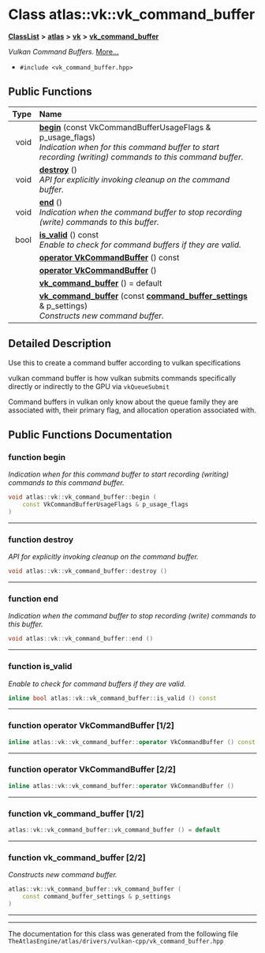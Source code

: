 

# Class atlas::vk::vk\_command\_buffer



[**ClassList**](annotated.md) **>** [**atlas**](namespaceatlas.md) **>** [**vk**](namespaceatlas_1_1vk.md) **>** [**vk\_command\_buffer**](classatlas_1_1vk_1_1vk__command__buffer.md)



_Vulkan Command Buffers._ [More...](#detailed-description)

* `#include <vk_command_buffer.hpp>`





































## Public Functions

| Type | Name |
| ---: | :--- |
|  void | [**begin**](#function-begin) (const VkCommandBufferUsageFlags & p\_usage\_flags) <br>_Indication when for this command buffer to start recording (writing) commands to this command buffer._  |
|  void | [**destroy**](#function-destroy) () <br>_API for explicitly invoking cleanup on the command buffer._  |
|  void | [**end**](#function-end) () <br>_Indication when the command buffer to stop recording (write) commands to this buffer._  |
|  bool | [**is\_valid**](#function-is_valid) () const<br>_Enable to check for command buffers if they are valid._  |
|   | [**operator VkCommandBuffer**](#function-operator-vkcommandbuffer-12) () const<br> |
|   | [**operator VkCommandBuffer**](#function-operator-vkcommandbuffer-22) () <br> |
|   | [**vk\_command\_buffer**](#function-vk_command_buffer-12) () = default<br> |
|   | [**vk\_command\_buffer**](#function-vk_command_buffer-22) (const [**command\_buffer\_settings**](structatlas_1_1vk_1_1command__buffer__settings.md) & p\_settings) <br>_Constructs new command buffer._  |




























## Detailed Description


Use this to create a command buffer according to vulkan specifications


vulkan command buffer is how vulkan submits commands specifically directly or indirectly to the GPU via `vkQueueSubmit`


Command buffers in vulkan only know about the queue family they are associated with, their primary flag, and allocation operation associated with. 


    
## Public Functions Documentation




### function begin 

_Indication when for this command buffer to start recording (writing) commands to this command buffer._ 
```C++
void atlas::vk::vk_command_buffer::begin (
    const VkCommandBufferUsageFlags & p_usage_flags
) 
```




<hr>



### function destroy 

_API for explicitly invoking cleanup on the command buffer._ 
```C++
void atlas::vk::vk_command_buffer::destroy () 
```




<hr>



### function end 

_Indication when the command buffer to stop recording (write) commands to this buffer._ 
```C++
void atlas::vk::vk_command_buffer::end () 
```




<hr>



### function is\_valid 

_Enable to check for command buffers if they are valid._ 
```C++
inline bool atlas::vk::vk_command_buffer::is_valid () const
```




<hr>



### function operator VkCommandBuffer [1/2]

```C++
inline atlas::vk::vk_command_buffer::operator VkCommandBuffer () const
```




<hr>



### function operator VkCommandBuffer [2/2]

```C++
inline atlas::vk::vk_command_buffer::operator VkCommandBuffer () 
```




<hr>



### function vk\_command\_buffer [1/2]

```C++
atlas::vk::vk_command_buffer::vk_command_buffer () = default
```




<hr>



### function vk\_command\_buffer [2/2]

_Constructs new command buffer._ 
```C++
atlas::vk::vk_command_buffer::vk_command_buffer (
    const command_buffer_settings & p_settings
) 
```




<hr>

------------------------------
The documentation for this class was generated from the following file `TheAtlasEngine/atlas/drivers/vulkan-cpp/vk_command_buffer.hpp`

